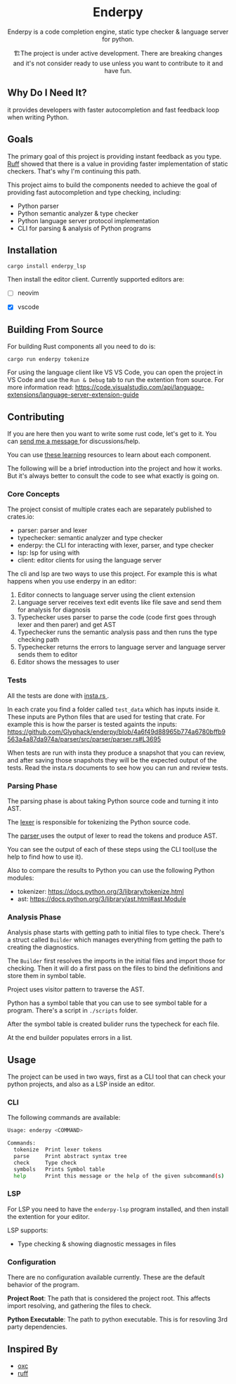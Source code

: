 <!-- markdownlint-configure-file {
  "MD033": false,
  "MD041": false
} -->
<div align="center">

<!-- <img src="" width="200" height="100"/> -->

# Enderpy

Enderpy is a code completion engine, static type checker & language server for python.

🏗️The project is under active development. There are breaking changes and it's not consider ready to use unless you want to contribute to it and have fun.

</div>

## Why Do I Need It?

it provides developers with faster autocompletion and fast feedback loop when writing Python.

## Goals

The primary goal of this project is providing instant feedback as you type.
[Ruff](https://github.com/charliermarsh/ruff) showed that there is a value
in providing faster implementation of static checkers.
That's why I'm continuing this path.

This project aims to build the components needed to achieve the goal of
providing fast autocompletion and type checking, including:

- Python parser
- Python semantic analyzer & type checker
- Python language server protocol implementation
- CLI for parsing & analysis of Python programs

## Installation

```
cargo install enderpy_lsp
```

Then install the editor client. Currently supported editors are:

- [ ] neovim
- [x] vscode


## Building From Source

For building Rust components all you need to do is:

```
cargo run enderpy tokenize
```

For using the language client like VS VS Code, you can open the project in VS Code and use the `Run & Debug` tab to run the extention from source.
For more information read:
<https://code.visualstudio.com/api/language-extensions/language-server-extension-guide>

## Contributing

If you are here then you want to write some rust code, let's get to it.
You can [ send me a message ](discordapp.com/users/glyphack) for discussions/help.

You can use [these learning](https://glyphack.com/blog/compiler-resources/) resources
to learn about each component.

The following will be a brief introduction into the project and how it works.
But it's always better to consult the code to see what exactly is going on.

### Core Concepts

The project consist of multiple crates each are separately published to crates.io:

- parser: parser and lexer
- typechecker: semantic analyzer and type checker
- enderpy: the CLI for interacting with lexer, parser, and type checker
- lsp: lsp for using with
- client: editor clients for using the language server

The cli and lsp are two ways to use this project. For example this is what happens when you use enderpy in an editor:

1. Editor connects to language server using the client extension
2. Language server receives text edit events like file save and send them for analysis for diagnosis
3. Typechecker uses parser to parse the code (code first goes through lexer and then parer) and get AST
4. Typechecker runs the semantic analysis pass and then runs the type checking path
5. Typechecker returns the errors to language server and language server sends them to editor
6. Editor shows the messages to user


### Tests

All the tests are done with [ insta.rs ](https://insta.rs/).

In each crate you find a folder called `test_data` which has inputs inside it.
These inputs are Python files that are used for testing that crate.
For example this is how the parser is tested againts the inputs:
https://github.com/Glyphack/enderpy/blob/4a6f49d88965b774a6780bffb9563a4a87da974a/parser/src/parser/parser.rs#L3695

When tests are run with insta they produce a snapshot that you can review,
and after saving those snapshots they will be the expected output of the tests.
Read the insta.rs documents to see how you can run and review tests.


### Parsing Phase

The parsing phase is about taking Python source code and turning it into AST.

The [lexer](https://github.com/Glyphack/enderpy/blob/4a6f49d88965b774a6780bffb9563a4a87da974a/parser/src/lexer/lexer.rs#L1)
is responsible for tokenizing the Python source code.

The [ parser ](https://github.com/Glyphack/enderpy/blob/4a6f49d88965b774a6780bffb9563a4a87da974a/parser/src/parser/parser.rs#L1)
uses the output of lexer to read the tokens and produce AST.

You can see the output of each of these steps using the CLI tool(use the help to find how to use it).

Also to compare the results to Python you can use the following Python modules:
- tokenizer: https://docs.python.org/3/library/tokenize.html
- ast: https://docs.python.org/3/library/ast.html#ast.Module

### Analysis Phase

Analysis phase starts with getting path to initial files to type check.
There's a struct called `Builder` which manages everything from getting the path to creating the diagnostics.

The `Builder` first resolves the imports in the initial files and import those for checking.
Then it will do a first pass on the files to bind the definitions and store them in symbol table.

Project uses visitor pattern to traverse the AST.

Python has a symbol table that you can use to see symbol table for a program. There's a script in `./scripts` folder.

After the symbol table is created bulider runs the typecheck for each file.

At the end builder populates errors in a list.

## Usage

The project can be used in two ways, first as a CLI tool that can check your python projects, and also as a LSP inside an editor.

### CLI

The following commands are available:

```bash
Usage: enderpy <COMMAND>

Commands:
  tokenize  Print lexer tokens
  parse     Print abstract syntax tree
  check     Type check
  symbols   Prints Symbol table
  help      Print this message or the help of the given subcommand(s)
```

### LSP

For LSP you need to have the `enderpy-lsp` program installed, and then install the extention for your editor.

LSP supports:

- Type checking & showing diagnostic messages in files

### Configuration

There are no configuration available currently. These are the default behavior of the program.

**Project Root**: The path that is considered the project root. This affects import resolving, and gathering the files to check.

**Python Executable**: The path to python executable. This is for resovling 3rd party dependencies.

## Inspired By

- [oxc](https://github.com/Boshen/oxc)
- [ruff](https://github.com/charliermarsh/ruff)
